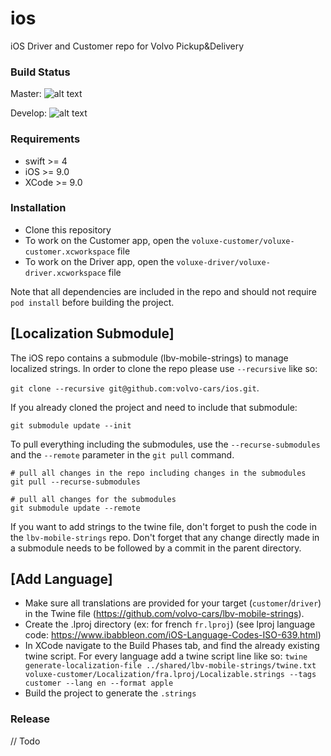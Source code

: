 # ios
iOS Driver and Customer repo for Volvo Pickup&amp;Delivery

### Build Status
Master: ![alt text](https://travis-ci.com/volvo-cars/ios.svg?token=pqTNF8RmrhqvQXPCcgH4&branch=master "Master Build status")

Develop: ![alt text](https://travis-ci.com/volvo-cars/ios.svg?token=pqTNF8RmrhqvQXPCcgH4&branch=development "Development Build status")

### Requirements
* swift >= 4
* iOS >= 9.0
* XCode >= 9.0

### Installation
* Clone this repository
* To work on the Customer app, open the `voluxe-customer/voluxe-customer.xcworkspace`  file
* To work on the Driver app, open the `voluxe-driver/voluxe-driver.xcworkspace` file

Note that all dependencies are included in the repo and should not require `pod install` before building the project.

## [Localization Submodule]
The iOS repo contains a submodule (lbv-mobile-strings) to manage localized strings. In order to clone the repo please use `--recursive` like so:

`git clone --recursive git@github.com:volvo-cars/ios.git`.

If you already cloned the project and need to include that submodule:

`git submodule update --init`

To pull everything including the submodules, use the `--recurse-submodules` and the `--remote` parameter in the `git pull` command.

```
# pull all changes in the repo including changes in the submodules
git pull --recurse-submodules

# pull all changes for the submodules
git submodule update --remote
```

If you want to add strings to the twine file, don't forget to push the code in the `lbv-mobile-strings` repo.
Don't forget that any change directly made in a submodule needs to be followed by a commit in the parent directory.

## [Add Language]
- Make sure all translations are provided for your target (`customer`/`driver`) in the Twine file (https://github.com/volvo-cars/lbv-mobile-strings).
- Create the .lproj directory (ex: for french `fr.lproj`) (see lproj language code: https://www.ibabbleon.com/iOS-Language-Codes-ISO-639.html)
- In XCode navigate to the Build Phases tab, and find the already existing twine script. For every language add a twine script line like so:
`twine generate-localization-file ../shared/lbv-mobile-strings/twine.txt voluxe-customer/Localization/fra.lproj/Localizable.strings --tags customer --lang en --format apple`  
- Build the project to generate the `.strings`

### Release
// Todo
